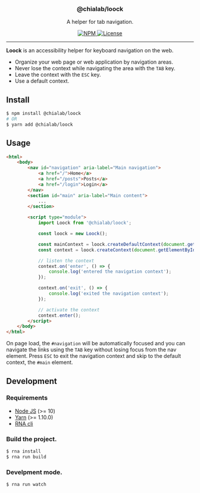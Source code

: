<!-- RNA-HEADER -->
<h3 align="center">@chialab/loock</h3>


<p align="center">
  A helper for tab navigation.
</p>


<p align="center">
    <a href="https://www.npmjs.com/package/@chialab/loock">
        <img alt="NPM" src="https://img.shields.io/npm/v/@chialab/loock.svg?style=flat-square">
    </a>
     <a href="./LICENSE">
        <img alt="License" src="https://img.shields.io/npm/l/@chialab/loock.svg?style=flat-square">
    </a>
</p>

---

**Loock** is an accessibility helper for keyboard navigation on the web.

* Organize your web page or web application by navigation areas.
* Never lose the context while navigating the area with the `TAB` key.
* Leave the context with the `ESC` key.
* Use a default context.

## Install

```sh
$ npm install @chialab/loock
# OR
$ yarn add @chialab/loock
```

## Usage

```html
<html>
    <body>
        <nav id="navigation" aria-label="Main navigation">
            <a href="/">Home</a>
            <a href="/posts">Posts</a>
            <a href="/login">Login</a>
        </nav>
        <section id="main" aria-label="Main content">
            ...
        </section>

        <script type="module">
            import Loock from '@chialab/loock';

            const loock = new Loock();

            const mainContext = loock.createDefaultContext(document.getElementById('main'));
            const context = loock.createContext(document.getElementById('navigation'));

            // listen the context
            context.on('enter', () => {
                console.log('entered the navigation context');
            });

            context.on('exit', () => {
                console.log('exited the navigation context');
            });

            // activate the context
            context.enter();
        </script>
    </body>
</html>
```

On page load, the `#navigation` will be automatically focused and you can navigate the links using the `TAB` key without losing focus from the nav element. Press `ESC` to exit the navigation context and skip to the default context, the `#main` element.

<!-- RNA-HEADER -->
<!-- RNA-WORKSPACES -->

<!-- RNA-WORKSPACES -->
<!-- RNA-DEV -->
## Development

### Requirements

* [Node JS](https://nodejs.org/) (>= 10)
* [Yarn](https://yarnpkg.com/) (>= 1.10.0)
* [RNA cli](https://www.npmjs.com/package/@chialab/rna-cli)

### Build the project.

```sh
$ rna install
$ rna run build
```

### Develpment mode.
```sh
$ rna run watch
```

<!-- RNA-DEV -->
